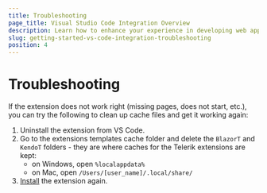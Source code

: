 ```yaml
---
title: Тroubleshooting
page_title: Visual Studio Code Integration Overview
description: Learn how to enhance your experience in developing web applications with Progress Telerik UI for Blazor.
slug: getting-started-vs-code-integration-troubleshooting
position: 4
---
```


# Troubleshooting

If the extension does not work right (missing pages, does not start, etc.), you can try the following to clean up cache files and get it working again:

1. Uninstall the extension from VS Code.
2. Go to the extensions templates cache folder and delete the `BlazorT` and `KendoT` folders - they are where caches for the Telerik extensions are kept:
    * on Windows, open `%localappdata%` 
    * on Mac, open `/Users/[user_name]/.local/share/`
3. [Install](https://marketplace.visualstudio.com/items?itemName=TelerikInc.blazortemplatewizard) the extension again.
